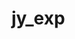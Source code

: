 # jy_exp

<!-- 

## Programming Project for noobs

[Duel (a shooter game) by FAL ](https://openprocessing.org/sketch/453716)
- [ ] QR code generator
- [ ] Zipcode generator
1. Name Generator
2. Higher or Lower / Heads or Tails
3. Temperature Converter
4. Calculate your age in seconds
5. Simple encryption/decryption
6. Fizzbuzz
7. Rock Paper Scissors and/or Rock Paper Scissors Lizard Spock
8. Hangman
9. Love Calculator
10. Pseudorandom quote generator
11. ~~Password generator~~
12. Atomically correct time from an internet clock
13. ~~Haiku generator~~
14. Magic eight ball
15. Collatz conjecture
16. Reverse a string
17. Count the vowels in a string
18. Count the words in a string
19. Minesweeper
20. Connect four
21. BMI calculator
22. 4chan thread downloader (Images)
23. Suduku generator / Solver
24. Maze game and solution algorithm
25. Decimal to Binary
26. Picross solver
27. Eulerian path
28. Fibonacci sequence algorithm
29. Calculate and print the factorial of 100 029.- Encryption collection. (Implement all of the tools in the rumkin collection: http://rumkin.com/tools/cipherd)
30. Blackjack
31. Text adventure Game
32. Generate an ASCII image of a christmas tree to a user given height
33. Area calculator
34. Benfords law
35. Hunt the wumpus
36. Static website generator
37. Crossword Game
38. NTP Server
39. Stronger password generator (with less chance of predicting an outcome)
40. Find the largest number in an array, and print its position
41. ASCII analogue clock
42. Dijkstra's algorithm
43. Text to more translator (bonus points for generating the sound)
44. Noughts and Crosses / Tic tac toe / X&O
45. Snake Game
46. FTP client (TCP or UDP with ACK)
47. Telnet server
48. IMP interpreter
49. Tetris
50. Conway's Game of Life
51. Web Crawler
52. Text Editor
53. RSS Feed creator
54. Evaluate Binomial coefficients
55. Reverse Polish Notation (RPN) calculator
56. Output the mandlebrot set in ASCII,
57. Sorting algorithm
58. Convert markup to HTML
59. The N Queens problem
60. Details validator using regular expresions. Validate Phone Numbers, emails, names ect.
61. Linked list
62. Mastermind
63. Random image generator
64. Last.FM scrobbler
65. Klingon translator
66. Prime number generator using a sieve
67. Markov chain
68. Graphical Digital clock (GUI)
69. Oil spill game
70. Algorithm to calculate triangle numbers
71. Calculate a users typing speed
72. Name art in ASCII
73. Towers of Hanoi
74. Quine
75. IRC bot
76. Brainfuck interpreter
77. Sorting algorithim audibilization and/or visualisation
78. Chip-8 emulator
79. Geekcode generator (3.12)
80. Define, translate and rotate a shape with an arbitrary amount of vertices
81. Pong with variable vectors
82. Battleships with an Al opponent. Make sure they're beatable
83. Simple rougelike. Mega chapeau for multiplayer over LAN
84. TCP chat program with basic encryption (XOR)
85. Incremental Economy simulator (Look up time of exploration)
86. Encryption / Decryption hiding text in an image
87. Calculate pascals triangle
88. Sine wave generator for pseudorandom numbers
89. Pacman clone with ghost AL 090.- Flappy birds clone
90. Fast fourier transform
91. Graphical digital clock (GUI) that allows the user to set alarms and change colour
92. Binary search
93. Nintendo oil panic
94. Generate the sierpinski triangle
95. Calculate the dot and cross of two vectors
96. Little man computer simulator
97. Basic LISP interpreter
98. Hailstone Sequence

 -->

<!-- ```
npm create astro@latest -- --template blog
```

[![Open in StackBlitz](https://developer.stackblitz.com/img/open_in_stackblitz.svg)](https://stackblitz.com/github/withastro/astro/tree/latest/examples/blog)
[![Open with CodeSandbox](https://assets.codesandbox.io/github/button-edit-lime.svg)](https://codesandbox.io/p/sandbox/github/withastro/astro/tree/latest/examples/blog)
[![Open in GitHub Codespaces](https://github.com/codespaces/badge.svg)](https://codespaces.new/withastro/astro?devcontainer_path=.devcontainer/blog/devcontainer.json)

> 🧑‍🚀 **Seasoned astronaut?** Delete this file. Have fun!


![blog](https://user-images.githubusercontent.com/4677417/186189140-4ef17aac-c3c9-4918-a8c2-ce86ba1bb394.png)

Features:

- ✅ Minimal styling (make it your own!)
- ✅ 100/100 Lighthouse performance
- ✅ SEO-friendly with canonical URLs and OpenGraph data
- ✅ Sitemap support
- ✅ RSS Feed support
- ✅ Markdown & MDX support

## 🚀 Project Structure

Inside of your Astro project, you'll see the following folders and files:

```
├── public/
├── src/
│   ├── components/
│   ├── content/
│   ├── layouts/
│   └── pages/
├── astro.config.mjs
├── README.md
├── package.json
└── tsconfig.json
```

Astro looks for `.astro` or `.md` files in the `src/pages/` directory. Each page is exposed as a route based on its file name.

There's nothing special about `src/components/`, but that's where we like to put any Astro/React/Vue/Svelte/Preact components.

The `src/content/` directory contains "collections" of related Markdown and MDX documents. Use `getCollection()` to retrieve posts from `src/content/blog/`, and type-check your frontmatter using an optional schema. See [Astro's Content Collections docs](https://docs.astro.build/en/guides/content-collections/) to learn more.

Any static assets, like images, can be placed in the `public/` directory.

## 🧞 Commands

All commands are run from the root of the project, from a terminal:

| Command                   | Action                                           |
| :------------------------ | :----------------------------------------------- |
| `npm install`             | Installs dependencies                            |
| `npm run dev`             | Starts local dev server at `localhost:3000`      |
| `npm run build`           | Build your production site to `./dist/`          |
| `npm run preview`         | Preview your build locally, before deploying     |
| `npm run astro ...`       | Run CLI commands like `astro add`, `astro check` |
| `npm run astro -- --help` | Get help using the Astro CLI                     |

## 👀 Want to learn more?

Check out [our documentation](https://docs.astro.build) or jump into our [Discord server](https://astro.build/chat).

## Credit

This theme is based off of the lovely [Bear Blog](https://github.com/HermanMartinus/bearblog/). -->
